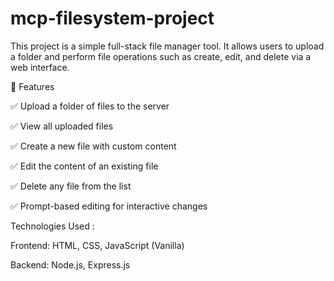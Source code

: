 # mcp-filesystem-project

This project is a simple full-stack file manager tool.
It allows users to upload a folder and perform file operations such as create, edit, and delete via a web interface.

🚀 Features

✅ Upload a folder of files to the server

✅ View all uploaded files

✅ Create a new file with custom content

✅ Edit the content of an existing file

✅ Delete any file from the list

✅ Prompt-based editing for interactive changes

Technologies Used : 

Frontend: HTML, CSS, JavaScript (Vanilla)

Backend: Node.js, Express.js


